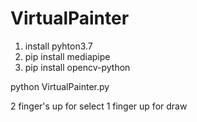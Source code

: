 # VirtualPainter
1. install pyhton3.7
2. pip install mediapipe
3. pip install opencv-python

python VirtualPainter.py


2 finger's up for select
1 finger up for draw
